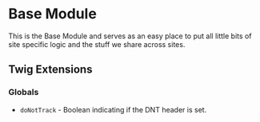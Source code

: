 # Base Module

This is the Base Module and serves as an easy place to put all little bits of site specific logic and the stuff we share across sites.

## Twig Extensions

### Globals

- `doNotTrack` - Boolean indicating if the DNT header is set.
